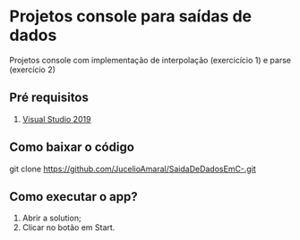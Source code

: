 
# Projetos console para saídas de dados

Projetos console com implementação de interpolação (exercicício 1) e parse (exercício 2) 

## Pré requisitos
 
1. [Visual Studio 2019](https://visualstudio.microsoft.com/pt-br/vs/)

## Como baixar o código

git clone https://github.com/JucelioAmaral/SaidaDeDadosEmC-.git

## Como executar o app?

1. Abrir a solution;
2. Clicar no botão em Start.